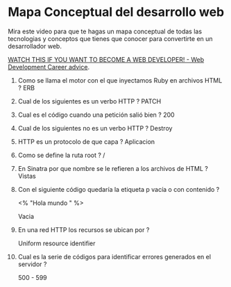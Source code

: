 # Mapa Conceptual del desarrollo web

Mira este video para que te hagas un mapa conceptual de todas las tecnologias y conceptos que tienes que conocer para convertirte en un desarrollador web.

[WATCH THIS IF YOU WANT TO BECOME A WEB DEVELOPER! - Web Development Career advice](https://www.youtube.com/watch?v=pB0WvcxTbCA).


1. Como se llama el motor con el que inyectamos Ruby en archivos HTML ? ERB

2. Cual de los siguientes es un verbo HTTP ? PATCH

3. Cual es el código cuando una petición salió bien ? 200

4. Cual de los siguientes no es un verbo HTTP ? Destroy

5. HTTP es un protocolo de que capa ? Aplicacion

6. Como se define la ruta root ? /

7. En Sinatra por que nombre se le refieren a los archivos de HTML ? Vistas

8. Con el siguiente código quedaría la etiqueta p vacía o con contenido ?

    <p><% "Hola mundo " %></p>

    Vacia

9. En una red HTTP los recursos se ubican por ?

    Uniform resource identifier

10. Cual es la serie de códigos para identificar errores generados en el servidor ?

      500 - 599
